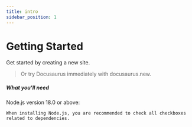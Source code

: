 ```yaml
---
title: intro
sidebar_position: 1
---
```

# **Getting Started**

Get started by creating a new site.

> Or try Docusaurus immediately with docusaurus.new.

##### What you'll need

Node.js version 18.0 or above:

`When installing Node.js, you are recommended to check all checkboxes related to dependencies.`
